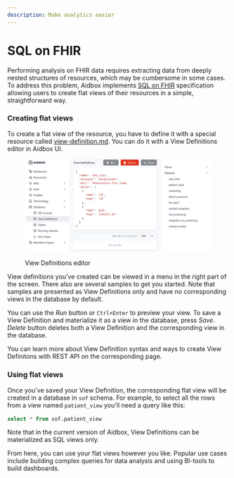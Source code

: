```yaml
---
description: Make analytics easier
---
```


# SQL on FHIR

Performing analysis on FHIR data requires extracting data from deeply nested structures of resources, which may be cumbersome in some cases. To address this problem, Aidbox implements [SQL on FHIR](https://build.fhir.org/ig/FHIR/sql-on-fhir-v2/index.html) specification allowing users to create flat views of their resources in a simple, straightforward way.&#x20;

### Creating flat views

To create a flat view of the resource, you have to define it with a special resource called [view-definition.md](view-definition.md "mention"). You can do it with a View Definitions editor in Aidbox UI.

<figure><img src="../../.gitbook/assets/image (97).png" alt=""><figcaption><p>View Definitions editor</p></figcaption></figure>

View definitions you've created can be viewed in a menu in the right part of the screen. There also are several samples to get you started. Note that samples are presented as View Definitions only and have no corresponding views in the database by default.

You can use the _Run_ button or `Ctrl+Enter` to preview your view. To save a View Definition and materialize it as a view in the database, press _Save_. _Delete_ button deletes both a View Definition and the corresponding view in the database.

You can learn more about View Definition syntax and ways to create View Definitons with REST API on the corresponding page.

### Using flat views

Once you've saved your View Definition, the corresponding flat view will be created in a database in `sof` schema. For example, to select all the rows from a view named `patient_view` you'll need a query like this:

```sql
select * from sof.patient_view
```

Note that in the current version of Aidbox, View Definitions can be materialized as SQL views only.

From here, you can use your flat views however you like. Popular use cases include building complex queries for data analysis and using BI-tools to build dashboards.
